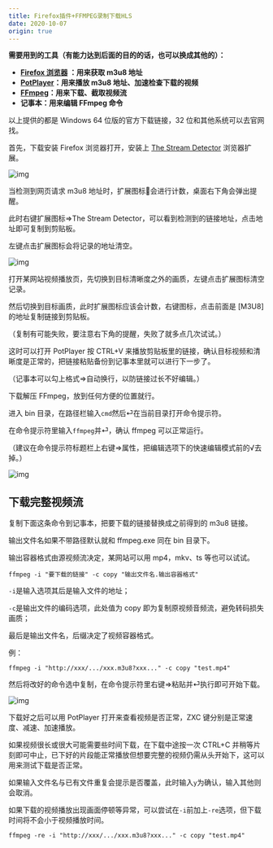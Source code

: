 ```yaml
---
title: Firefox插件+FFMPEG录制下载HLS
date: 2020-10-07
origin: true
---
```


**需要用到的工具（有能力达到后面的目的的话，也可以换成其他的）：**

- **[Firefox 浏览器](https://download.mozilla.org/?product=firefox-latest-ssl&os=win64&lang=zh-CN) ：用来获取 m3u8 地址**
- **[PotPlayer](https://t1.daumcdn.net/potplayer/PotPlayer/Version/Latest/PotPlayerSetup64.exe)：用来播放 m3u8 地址、加速检查下载的视频**
- **[FFmpeg](https://ffmpeg.zeranoe.com/builds/win64/static/ffmpeg-latest-win64-static.zip)：用来下载、截取视频流**
- **记事本：用来编辑 FFmpeg 命令**

以上提供的都是 Windows 64 位版的官方下载链接，32 位和其他系统可以去官网找。



首先，下载安装 Firefox 浏览器打开，安装上 [The Stream Detector](https://addons.mozilla.org/zh-CN/firefox/addon/hls-stream-detector/) 浏览器扩展。





![img](https://gitee.com/eric-zeng/image/raw/master/picBed/image/gif/ikaeyv1601989784989.gif)





当检测到网页请求 m3u8 地址时，扩展图标🎵会进行计数，桌面右下角会弹出提醒。



此时右键扩展图标⇒The Stream Detector，可以看到检测到的链接地址，点击地址即可复制到剪贴板。



左键点击扩展图标会将记录的地址清空。





![img](https://gitee.com/eric-zeng/image/raw/master/picBed/image/gif/Ab3Ndk1601989784986.gif)





打开某网站视频播放页，先切换到目标清晰度之外的画质，左键点击扩展图标清空记录。



然后切换到目标画质，此时扩展图标应该会计数，右键图标，点击前面是 [M3U8] 的地址复制链接到剪贴板。



（复制有可能失败，要注意右下角的提醒，失败了就多点几次试试。）



这时可以打开 PotPlayer 按 CTRL+V 来播放剪贴板里的链接，确认目标视频和清晰度是正常的，把链接粘贴备份到记事本里就可以进行下一步了。



（记事本可以勾上格式⇒自动换行，以防链接过长不好编辑。）



下载解压 FFmpeg，放到任何方便的位置就行。



进入 bin 目录，在路径栏输入`cmd`然后⏎在当前目录打开命令提示符。



在命令提示符里输入`ffmpeg`并⏎，确认 ffmpeg 可以正常运行。



（建议在命令提示符标题栏上右键⇒属性，把编辑选项下的快速编辑模式前的√去掉。）





![img](https://gitee.com/eric-zeng/image/raw/master/picBed/image/gif/Sq4DRV1601989786196.gif)





## 下载完整视频流



复制下面这条命令到记事本，把要下载的链接替换成之前得到的 m3u8 链接。



输出文件名如果不带路径默认就和 ffmpeg.exe 同在 bin 目录下。



输出容器格式由源视频流决定，某网站可以用 mp4，mkv、ts 等也可以试试。



```
ffmpeg -i "要下载的链接" -c copy "输出文件名.输出容器格式" 
```



`-i`是输入选项其后是输入文件的地址；



`-c`是输出文件的编码选项，此处值为 copy 即为复制原视频音频流，避免转码损失画质；



最后是输出文件名，后缀决定了视频容器格式。



例：



```
ffmpeg -i "http://xxx/.../xxx.m3u8?xxx..." -c copy "test.mp4" 
```



然后将改好的命令选中复制，在命令提示符里右键⇒粘贴并⏎执行即可开始下载。





![img](https://gitee.com/eric-zeng/image/raw/master/picBed/image/gif/s8LpTN1601989787206.gif)





下载好之后可以用 PotPlayer 打开来查看视频是否正常，ZXC 键分别是正常速度、减速、加速播放。



如果视频很长或很大可能需要些时间下载，在下载中途按一次 CTRL+C 并稍等片刻即可中止，已下好的片段能正常播放但想要完整的视频仍需从头开始下，这可以用来测试下载是否正常。



如果输入文件名与已有文件重复会提示是否覆盖，此时输入`y`为确认，输入其他则会取消。



如果下载的视频播放出现画面停顿等异常，可以尝试在`-i`前加上`-re`选项，但下载时间将不会小于视频播放时间。



```
ffmpeg -re -i "http://xxx/.../xxx.m3u8?xxx..." -c copy "test.mp4" 
```